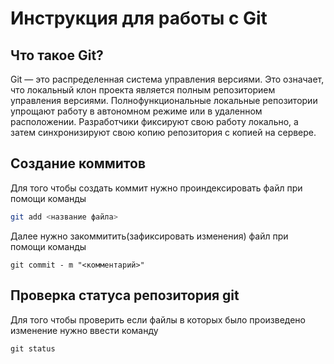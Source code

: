 # Инструкция для работы с Git

## Что такое Git?

Git — это распределенная система управления версиями. Это означает, что локальный клон проекта является полным репозиторием управления версиями. Полнофункциональные локальные репозитории упрощают работу в автономном режиме или в удаленном расположении. Разработчики фиксируют свою работу локально, а затем синхронизируют свою копию репозитория с копией на сервере.

## Создание коммитов
Для того чтобы создать коммит нужно проиндексировать файл при помощи команды 
```sh
git add <название файла>
```

Далее нужно закоммитить(зафиксировать изменения) файл при помощи команды 
```
git commit - m "<комментарий>"
```
## Проверка статуса репозитория git 
Для того чтобы проверить если файлы в которых было произведено изменение нужно ввести команду 
```
git status
```
